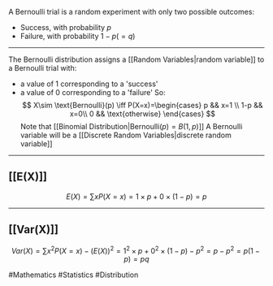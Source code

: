 A Bernoulli trial is a random experiment with only two possible outcomes:
- Success, with probability $p$
- Failure, with probability $1-p(=q)$
___
The Bernoulli distribution assigns a [[Random Variables|random variable]] to a Bernoulli trial with:
- a value of 1 corresponding to a 'success'
- a value of 0 corresponding to a 'failure'
So:
$$
X\sim \text{Bernoulli}(p) \iff P(X=x)=\begin{cases}
p && x=1 \\
1-p && x=0\\
0 && \text{otherwise}
\end{cases}
$$
Note that [[Binomial Distribution|$\text{Bernoulli}(p)=B(1,p)$]] 
A Bernoulli variable will be a [[Discrete Random Variables|discrete random variable]]
___
## [[E(X)]]
$$
E(X)=\sum xP(X=x)=1\times p+0\times(1-p)=p
$$
___
## [[Var(X)]]
$$
Var(X)=\sum x^{2}P(X=x)-(E(X))^{2}=1^{2}\times p+0^{2}\times (1-p)-p^{2}=p-p^{2}=p(1-p)=pq
$$

#Mathematics #Statistics #Distribution